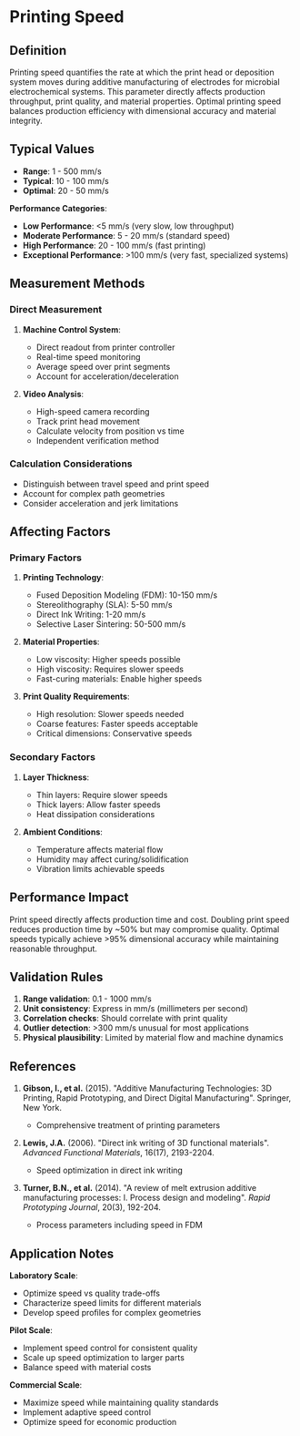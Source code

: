 <!--
Parameter ID: printing_speed
Category: materials
Generated: 2025-01-16T11:11:00.000Z
-->

# Printing Speed

## Definition

Printing speed quantifies the rate at which the print head or deposition system
moves during additive manufacturing of electrodes for microbial electrochemical
systems. This parameter directly affects production throughput, print quality,
and material properties. Optimal printing speed balances production efficiency
with dimensional accuracy and material integrity.

## Typical Values

- **Range**: 1 - 500 mm/s
- **Typical**: 10 - 100 mm/s
- **Optimal**: 20 - 50 mm/s

**Performance Categories**:

- **Low Performance**: <5 mm/s (very slow, low throughput)
- **Moderate Performance**: 5 - 20 mm/s (standard speed)
- **High Performance**: 20 - 100 mm/s (fast printing)
- **Exceptional Performance**: >100 mm/s (very fast, specialized systems)

## Measurement Methods

### Direct Measurement

1. **Machine Control System**:
   - Direct readout from printer controller
   - Real-time speed monitoring
   - Average speed over print segments
   - Account for acceleration/deceleration

2. **Video Analysis**:
   - High-speed camera recording
   - Track print head movement
   - Calculate velocity from position vs time
   - Independent verification method

### Calculation Considerations

- Distinguish between travel speed and print speed
- Account for complex path geometries
- Consider acceleration and jerk limitations

## Affecting Factors

### Primary Factors

1. **Printing Technology**:
   - Fused Deposition Modeling (FDM): 10-150 mm/s
   - Stereolithography (SLA): 5-50 mm/s
   - Direct Ink Writing: 1-20 mm/s
   - Selective Laser Sintering: 50-500 mm/s

2. **Material Properties**:
   - Low viscosity: Higher speeds possible
   - High viscosity: Requires slower speeds
   - Fast-curing materials: Enable higher speeds

3. **Print Quality Requirements**:
   - High resolution: Slower speeds needed
   - Coarse features: Faster speeds acceptable
   - Critical dimensions: Conservative speeds

### Secondary Factors

1. **Layer Thickness**:
   - Thin layers: Require slower speeds
   - Thick layers: Allow faster speeds
   - Heat dissipation considerations

2. **Ambient Conditions**:
   - Temperature affects material flow
   - Humidity may affect curing/solidification
   - Vibration limits achievable speeds

## Performance Impact

Print speed directly affects production time and cost. Doubling print speed
reduces production time by ~50% but may compromise quality. Optimal speeds
typically achieve >95% dimensional accuracy while maintaining reasonable
throughput.

## Validation Rules

1. **Range validation**: 0.1 - 1000 mm/s
2. **Unit consistency**: Express in mm/s (millimeters per second)
3. **Correlation checks**: Should correlate with print quality
4. **Outlier detection**: >300 mm/s unusual for most applications
5. **Physical plausibility**: Limited by material flow and machine dynamics

## References

1. **Gibson, I., et al.** (2015). "Additive Manufacturing Technologies: 3D
   Printing, Rapid Prototyping, and Direct Digital Manufacturing". Springer, New
   York.
   - Comprehensive treatment of printing parameters

2. **Lewis, J.A.** (2006). "Direct ink writing of 3D functional materials".
   _Advanced Functional Materials_, 16(17), 2193-2204.
   - Speed optimization in direct ink writing

3. **Turner, B.N., et al.** (2014). "A review of melt extrusion additive
   manufacturing processes: I. Process design and modeling". _Rapid Prototyping
   Journal_, 20(3), 192-204.
   - Process parameters including speed in FDM

## Application Notes

**Laboratory Scale**:

- Optimize speed vs quality trade-offs
- Characterize speed limits for different materials
- Develop speed profiles for complex geometries

**Pilot Scale**:

- Implement speed control for consistent quality
- Scale up speed optimization to larger parts
- Balance speed with material costs

**Commercial Scale**:

- Maximize speed while maintaining quality standards
- Implement adaptive speed control
- Optimize speed for economic production
